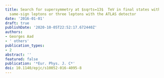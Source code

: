 ```yaml
---
title: Search for supersymmetry at $sqrts=13$  TeV in final states with jets and two
  same-sign leptons or three leptons with the ATLAS detector
date: '2016-01-01'
draft: true
publishDate: '2020-10-05T22:52:17.672440Z'
authors:
- Georges Aad
- ' others'
publication_types:
- 2
abstract: ''
featured: false
publication: '*Eur. Phys. J. C*'
doi: 10.1140/epjc/s10052-016-4095-8
---
```


